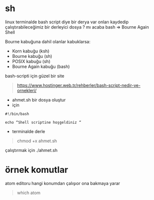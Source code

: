 # sh
linux terminalde bash script diye bir derya var onları kaydedip çalıştırabileceğimiz bir derleyici dosya ? mı acaba
bash => Bourne Again Shell

Bourne kabuğuna dahil olanlar kabuklarsa:
 * Korn kabuğu (ksh)
 * Bourne kabuğu (sh)
 * POSIX kabuğu (sh)
 * Bourne Again kabuğu (bash)

bash-scripti için güzel bir site
> https://www.hostinger.web.tr/rehberler/bash-script-nedir-ve-ornekleri/



* ahmet.sh bir dosya oluştur
* için
```
#!/bin/bash

echo “Shell scriptine hoşgeldiniz “
```

* terminalde derle
> chmod +x ahmet.sh


çalıştırmak için ./ahmet.sh

# örnek komutlar


atom editoru hangi konumdan çalışıor ona bakmaya yarar
> which atom
